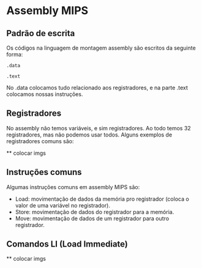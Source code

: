 # Assembly MIPS
## Padrão de escrita
Os códigos na linguagem de montagem assembly são escritos da seguinte forma:

```
.data

.text
```
No .data colocamos tudo relacionado aos registradores, e na parte .text colocamos nossas instruções.
## Registradores
No assembly não temos variáveis, e sim registradores. Ao todo temos 32 registradores, mas não podemos usar todos. Alguns exemplos de registradores comuns são:

** colocar imgs
  
## Instruções comuns
Algumas instruções comuns em assembly MIPS são:
- Load: movimentação de dados da memória pro registrador (coloca o valor de uma variável no registrador).
- Store: movimentação de dados do registrador para a memória.
- Move: movimentação de dados de um registrador para outro registrador.

## Comandos LI (Load Immediate)

** colocar imgs
